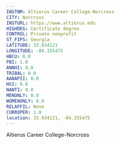 ```yaml
---
INSTNM: Altierus Career College-Norcross
CITY: Norcross
INSTURL: https://www.altierus.edu
HIGHDEG: Certificate degree
CONTROL: Private nonprofit
ST_FIPS: Georgia
LATITUDE: 33.934121
LONGITUDE: -84.155475
HBCU: 0.0
PBI: 1.0
ANNHI: 0.0
TRIBAL: 0.0
AANAPII: 0.0
HSI: 0.0
NANTI: 0.0
MENONLY: 0.0
WOMENONLY: 0.0
RELAFFIL: None
CURROPER: 1.0
location: 33.934121, -84.155475
---
```

Altierus Career College-Norcross